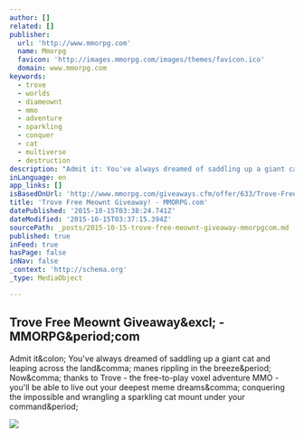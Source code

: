 ```yaml
---
author: []
related: []
publisher:
  url: 'http://www.mmorpg.com'
  name: Mmorpg
  favicon: 'http://images.mmorpg.com/images/themes/favicon.ico'
  domain: www.mmorpg.com
keywords:
  - trove
  - worlds
  - diameownt
  - mmo
  - adventure
  - sparkling
  - conquer
  - cat
  - multiverse
  - destruction
description: "Admit it: You've always dreamed of saddling up a giant cat and leaping across the land, manes rippling in the breeze. Now, thanks to Trove - the free-to-play voxel adventure MMO - you'll be able to live out your deepest meme dreams, conquering the impossible and wrangling a sparkling cat mount under your command."
inLanguage: en
app_links: []
isBasedOnUrl: 'http://www.mmorpg.com/giveaways.cfm/offer/633/Trove-Free-Meownt-Giveaway.html'
title: 'Trove Free Meownt Giveaway! - MMORPG.com'
datePublished: '2015-10-15T03:38:24.741Z'
dateModified: '2015-10-15T03:37:15.394Z'
sourcePath: _posts/2015-10-15-trove-free-meownt-giveaway-mmorpgcom.md
published: true
inFeed: true
hasPage: false
inNav: false
_context: 'http://schema.org'
_type: MediaObject

---
```

<article style=""><h1>Trove Free Meownt Giveaway&amp;excl; - MMORPG&amp;period;com</h1><p>Admit it&amp;colon; You've always dreamed of saddling up a giant cat and leaping across the land&amp;comma; manes rippling in the breeze&amp;period; Now&amp;comma; thanks to Trove - the free-to-play voxel adventure MMO - you'll be able to live out your deepest meme dreams&amp;comma; conquering the impossible and wrangling a sparkling cat mount under your command&amp;period;</p><img src="http://images.mmorpg.com/images/contestimages/trove_meownt_header.jpg" /></article>